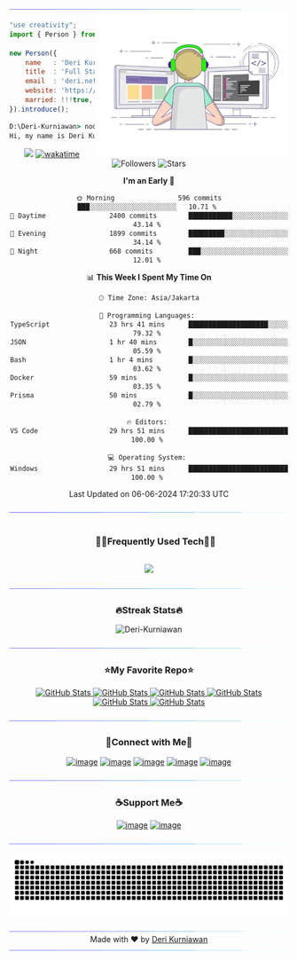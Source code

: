 <!--
- !! Thank you for keeping this sign !!
- Original Creation by Deri Kurniawan (Deri-Kurniawan)
- Github Repository: https://github.com/Deri-Kurniawan/Deri-Kurniawan
- ⭐ Don't forget to give a star ⭐
-->

<!--x axis divider-->
<img src="/assets/images/horizontal-divider-gradient.gif">

<picture> 
<a href="https://media.giphy.com/media/SWoSkN6DxTszqIKEqv/giphy.gif" alt="Developer">
<img src="/assets//images/developer.webp" align="right" width="350">
</a>
</picture>

```js
"use creativity";
import { Person } from 'indonesia';

new Person({
    name   : 'Deri Kurniawan',
    title  : 'Full Stack Developer',
    email  : 'deri.netuchi@gmail.com',
    website: 'https://deri.my.id',
    married: !!!true,
}).introduce();
```

```cmd
D:\Deri-Kurniawan> node index.js
Hi, my name is Deri Kurniawan, I'm a Full Stack Developer from Indonesia.
```

<div align="center">

![](https://komarev.com/ghpvc/?username=Deri-Kurniawan) [![wakatime](https://wakatime.com/badge/user/22520ecf-cee6-4d59-a21f-b5d7f4f8e491.svg)](https://wakatime.com/@22520ecf-cee6-4d59-a21f-b5d7f4f8e491) ![Followers](https://img.shields.io/github/followers/Deri-Kurniawan?label=Followers) ![Stars](https://img.shields.io/github/stars/Deri-Kurniawan?label=Stars)

<!--START_SECTION:waka-->
**I'm an Early 🐤** 

```text
🌞 Morning                596 commits         ███░░░░░░░░░░░░░░░░░░░░░░   10.71 % 
🌆 Daytime                2400 commits        ███████████░░░░░░░░░░░░░░   43.14 % 
🌃 Evening                1899 commits        █████████░░░░░░░░░░░░░░░░   34.14 % 
🌙 Night                  668 commits         ███░░░░░░░░░░░░░░░░░░░░░░   12.01 % 
```


📊 **This Week I Spent My Time On** 

```text
🕑︎ Time Zone: Asia/Jakarta

💬 Programming Languages: 
TypeScript               23 hrs 41 mins      ████████████████████░░░░░   79.32 % 
JSON                     1 hr 40 mins        █░░░░░░░░░░░░░░░░░░░░░░░░   05.59 % 
Bash                     1 hr 4 mins         █░░░░░░░░░░░░░░░░░░░░░░░░   03.62 % 
Docker                   59 mins             █░░░░░░░░░░░░░░░░░░░░░░░░   03.35 % 
Prisma                   50 mins             █░░░░░░░░░░░░░░░░░░░░░░░░   02.79 % 

🔥 Editors: 
VS Code                  29 hrs 51 mins      █████████████████████████   100.00 % 

💻 Operating System: 
Windows                  29 hrs 51 mins      █████████████████████████   100.00 % 
```


 Last Updated on 06-06-2024 17:20:33 UTC
<!--END_SECTION:waka-->
  
</div>

<!--x axis divider-->
<img src="/assets/images/horizontal-divider-gradient.gif">

<!--h1 without bottom border-->
<div id="user-content-toc">
  <ul align="center">
    <summary><h3 style="display: inline-block">🧑‍💻Frequently Used Tech🧑‍💻</h3></summary>
  </ul>
</div>
<!--tech stack icons-->
<p align="center">
<a href="https://skillicons.dev">
<img src="https://skillicons.dev/icons?i=js,php,ts,react,nextjs,tailwindcss,nodejs,express,laravel,mysql,planetscale,git,vscode,figma,vercel,vite,cloudflare,prisma&perline=6" />
</a>
</p>

<!--x axis divider-->
<img src="/assets/images/horizontal-divider-gradient.gif">

<h3 align="center">🔥Streak Stats🔥</h3>

<!-- custom streak stats: https://git.io/streak-stats -->
<p align="center"><img src="https://streak-stats.demolab.com?user=Deri-Kurniawan&hide_border=true&type=png" alt="Deri-Kurniawan" /></p>

<!--x axis divider-->
<img src="/assets/images/horizontal-divider-gradient.gif">

<h3 align="center">⭐My Favorite Repo⭐</h3>

<div>
  <p align="center">
	<a href="https://github.com/Deri-Kurniawan/windows-11-os">
      		<img src="https://github-readme-stats.vercel.app/api/pin/?username=Deri-Kurniawan&repo=windows-11-os&theme=transparent" alt="GitHub Stats" />
    	</a>
	    <a href="https://github.com/Deri-Kurniawan/3d-portfolio">
      		<img src="https://github-readme-stats.vercel.app/api/pin/?username=Deri-Kurniawan&repo=3d-portfolio&theme=transparent" alt="GitHub Stats" />
    	</a>
    	<a href="https://github.com/Deri-Kurniawan/plant_shop_mobile_app">
      		<img src="https://github-readme-stats.vercel.app/api/pin/?username=Deri-Kurniawan&repo=plant_shop_mobile_app&theme=transparent" alt="GitHub Stats" />
    	</a>
    	<a href="https://github.com/Deri-Kurniawan/derizer">
      		<img src="https://github-readme-stats.vercel.app/api/pin/?username=Deri-Kurniawan&repo=derizer&theme=transparent" alt="GitHub Stats" />
    	</a>
    	<a href="https://github.com/Deri-Kurniawan/screen-recorder-online">
      		<img src="https://github-readme-stats.vercel.app/api/pin/?username=Deri-Kurniawan&repo=screen-recorder-online&theme=transparent" alt="GitHub Stats" />
    	</a>
    	<a href="https://github.com/Deri-Kurniawan/mini-framework">
      		<img src="https://github-readme-stats.vercel.app/api/pin/?username=Deri-Kurniawan&repo=mini-framework&theme=transparent" alt="GitHub Stats" />
    	</a>
</div>

<!--x axis divider-->
<img src="/assets/images/horizontal-divider-gradient.gif">

<!-- Connect with me -->
<h3 align="center">🤝Connect with Me🤝</h3>
<div align="center">

[![image](https://img.shields.io/badge/LinkedIn-0077B5?style=for-the-badge&logo=linkedin&logoColor=white)](https://bitlie.deri.my.id/linkedin)
[![image](https://img.shields.io/badge/Instagram-E4405F?style=for-the-badge&logo=instagram&logoColor=white)](https://bitlie.deri.my.id/instagram)
[![image](https://img.shields.io/badge/Dribble-EA4C89?style=for-the-badge&logo=dribbble&logoColor=white)](https://bitlie.deri.my.id/dribbble)
[![image](https://img.shields.io/badge/Stack%20Overflow-EF8236?style=for-the-badge&logo=stackoverflow&logoColor=white)](https://bitlie.deri.my.id/stackoverflow)
[![image](https://img.shields.io/badge/UIverse-04A4FB?style=for-the-badge&logo=brave&logoColor=white)](https://bitlie.deri.my.id/uiverse)
  
</div>

<!--x axis divider-->
<img src="/assets/images/horizontal-divider-gradient.gif">

<!-- Support me -->
<h3 align="center">☕Support Me☕</h3>

<div align="center">
  
[![image](https://img.shields.io/badge/Buy%20me%20a%20coffee-FFDD00?style=for-the-badge&logo=buymeacoffee&logoColor=white)](https://bitlie.deri.my.id/buymeacoffee) [![image](https://img.shields.io/badge/ko--fi-F16061?style=for-the-badge&logo=ko-fi&logoColor=white)](https://bitlie.deri.my.id/ko-fi)

<!--x axis divider-->
<img src="/assets/images/horizontal-divider-gradient.gif">

![Commit Snake History SVG](https://raw.githubusercontent.com/Deri-Kurniawan/Deri-Kurniawan/output/github-snake.svg)

<!--x axis divider-->
<img src="/assets/images/horizontal-divider-gradient.gif">

<div align="center">
    Made with ❤️ by <a href="https://deri.my.id" target="_blank">Deri Kurniawan</a>
</div>

<!--x axis divider-->
<img src="/assets/images/horizontal-divider-gradient.gif">
